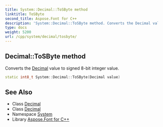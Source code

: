 ```yaml
---
title: System::Decimal::ToSByte method
linktitle: ToSByte
second_title: Aspose.Font for C++
description: 'System::Decimal::ToSByte method. Converts the Decimal value to signed 8-bit integer value in C++.'
type: docs
weight: 5200
url: /cpp/system/decimal/tosbyte/
---
```

## Decimal::ToSByte method


Converts the [Decimal](../) value to signed 8-bit integer value.

```cpp
static int8_t System::Decimal::ToSByte(Decimal value)
```

## See Also

* Class [Decimal](../)
* Class [Decimal](../)
* Namespace [System](../../)
* Library [Aspose.Font for C++](../../../)
